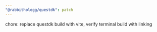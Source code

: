 ```yaml
---
"@rabbitholegg/questdk": patch
---
```


chore: replace questdk build with vite, verify terminal build with linking
